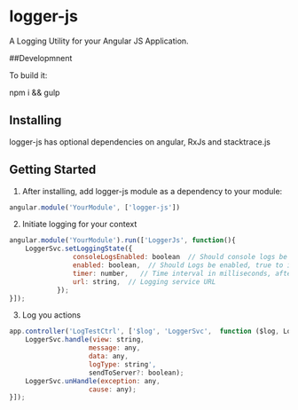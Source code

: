 # logger-js
A Logging Utility for your Angular JS Application.


##Developmnent

To build it:

npm i && gulp


## Installing
logger-js has optional dependencies on angular, RxJs 
and stacktrace.js


## Getting Started
1. After installing, add logger-js module as a dependency to your module:

````javascript
angular.module('YourModule', ['logger-js'])
````


2. Initiate logging for your context

````javascript
angular.module('YourModule').run(['LoggerJs', function(){
    LoggerSvc.setLoggingState({
                consoleLogsEnabled: boolean  // Should console logs be traced and stacked in array
                enabled: boolean,  // Should Logs be enabled, true to initiate
                timer: number,   // Time interval in milliseconds, after every time interval logs to be sent to server
                url: string,  // Logging service URL
            });
}]);
````


3. Log you actions

````javascript
app.controller('LogTestCtrl', ['$log', 'LoggerSvc',  function ($log, LoggerSvc) {
    LoggerSvc.handle(view: string,
                    message: any,
                    data: any,
                    logType: string',
                    sendToServer?: boolean);
    LoggerSvc.unHandle(exception: any,
                    cause: any);
}]);
````